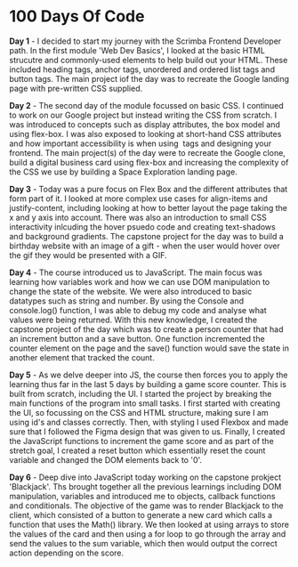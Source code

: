 # 100 Days Of Code

**Day 1** - I decided to start my journey with the Scrimba Frontend Developer path. In the first module
            'Web Dev Basics', I looked at the basic HTML strucutre and commonly-used elements to help
            build out your HTML. These included heading tags, anchor tags, unordered and ordered list tags and button tags. The main project iof the day was to recreate the Google landing page with pre-written CSS supplied.

**Day 2** - The second day of the module focussed on basic CSS. I continued to work on our Google
            project but instead writing the CSS from scratch. I was introduced to concepts such as display attributes, the box model and using flex-box. I was also exposed to looking at short-hand CSS attributes and how important accessibility is when using <img> tags and designing your frontend. The main project(s) of the day were to recreate the Google clone, build a digital business card using flex-box and increasing the complexity of the CSS we use by building a Space Exploration landing page.

**Day 3** - Today was a pure focus on Flex Box and the different attributes that form part of it. I
            looked at more complex use cases for align-items and justify-content, including looking at
            how to better layout the page taking the x and y axis into account. There was also an introduction to small CSS interactivity inlcuding the hover psuedo code and creating text-shadows and background gradients. The capstone project for the day was to build a birthday website with an image of a gift - when the user would hover over the gif they would be presented with a GIF.

**Day 4** - The course introduced us to JavaScript. The main focus was learning how variables work
            and how we can use DOM manipulation to change the state of the website. We were also introduced to basic datatypes such as string and number. By using the Console and console.log() function, I was able to debug my code and analyse what values were being returned. With this new knowledge, I created the capstone project of the day which was to create a person counter that had an increment button and a save button. One function incremented the counter element on the page and the save() function would save the state in another element that tracked the count.

**Day 5** - As we delve deeper into JS, the course then forces you to apply the learning thus far
            in the last 5 days by building a game score counter. This is built from scratch, including
            the UI. I started the project by breaking the main functions of the program into small tasks.
            I first started with creating the UI, so focussing on the CSS and HTML structure, making sure
            I am using id's and classes correctly. Then, with styling I used Flexbox and made sure that I followed the Figma design that was given to us. Finally, I created the JavaScript functions to increment the game score and as part of the stretch goal, I created a reset button which essentially reset the count variable and changed the DOM elements back to '0'.

**Day 6** - Deep dive into JavaScript today working on the capstone prokject 'Blackjack'. Ths brought together all the previous learnings including
            DOM manipulation, variables and introduced me to objects, callback functions and conditionals. The objective of the game was to render Blackjack to the client, which consisted of a button to generate a new card which calls a function that uses the Math() library. We then looked at using arrays to store the values of the card and then using a for loop to go through the array and send the values to the sum variable, which then would output the correct action depending on the score.
